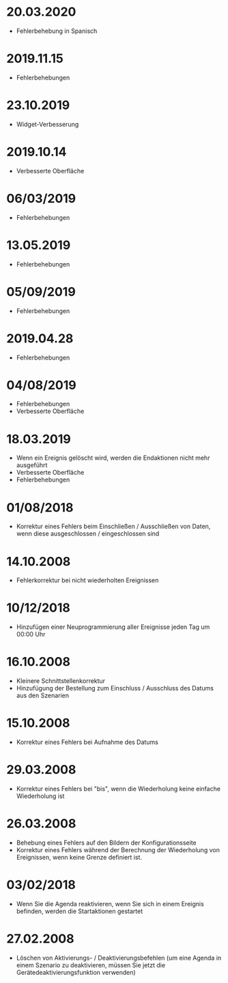 # 20.03.2020

- Fehlerbehebung in Spanisch

# 2019.11.15

- Fehlerbehebungen

# 23.10.2019

- Widget-Verbesserung

# 2019.10.14

- Verbesserte Oberfläche

# 06/03/2019

- Fehlerbehebungen

# 13.05.2019

- Fehlerbehebungen

# 05/09/2019

- Fehlerbehebungen

# 2019.04.28

- Fehlerbehebungen

# 04/08/2019

- Fehlerbehebungen
- Verbesserte Oberfläche

# 18.03.2019

- Wenn ein Ereignis gelöscht wird, werden die Endaktionen nicht mehr ausgeführt
- Verbesserte Oberfläche
- Fehlerbehebungen

# 01/08/2018

- Korrektur eines Fehlers beim Einschließen / Ausschließen von Daten, wenn diese ausgeschlossen / eingeschlossen sind

# 14.10.2008

- Fehlerkorrektur bei nicht wiederholten Ereignissen

# 10/12/2018

- Hinzufügen einer Neuprogrammierung aller Ereignisse jeden Tag um 00:00 Uhr

# 16.10.2008

- Kleinere Schnittstellenkorrektur
- Hinzufügung der Bestellung zum Einschluss / Ausschluss des Datums aus den Szenarien

# 15.10.2008

- Korrektur eines Fehlers bei Aufnahme des Datums

# 29.03.2008

- Korrektur eines Fehlers bei "bis", wenn die Wiederholung keine einfache Wiederholung ist

# 26.03.2008

- Behebung eines Fehlers auf den Bildern der Konfigurationsseite
- Korrektur eines Fehlers während der Berechnung der Wiederholung von Ereignissen, wenn keine Grenze definiert ist.

# 03/02/2018

- Wenn Sie die Agenda reaktivieren, wenn Sie sich in einem Ereignis befinden, werden die Startaktionen gestartet

# 27.02.2008

-	Löschen von Aktivierungs- / Deaktivierungsbefehlen (um eine Agenda in einem Szenario zu deaktivieren, müssen Sie jetzt die Gerätedeaktivierungsfunktion verwenden)
